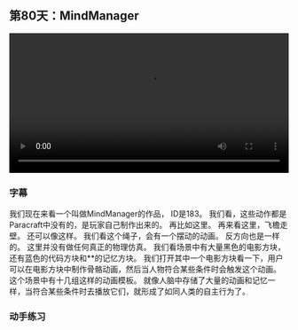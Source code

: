 ## 第80天：MindManager

<video width="100%" controls controlslist="nodownload nofullscreen noremoteplayback" disablePictureInPicture>
  <source src="https://api.keepwork.com/ts-storage/siteFiles/15813/raw#1599447857327session80.webm" type="video/webm">
  <source src="https://api.keepwork.com/ts-storage/siteFiles/15814/raw#1599447866412session80_small.mp4" type="video/mp4" />

  <p>你的浏览器不支持播放  </p>
</video>

### 字幕

我们现在来看一个叫做MindManager的作品，
ID是183。
我们看，这些动作都是Paracraft中没有的，是玩家自己制作出来的。
再比如这里。
再来看这里，飞檐走壁。
还可以像这样。
我们看这个绳子，会有一个摆动的动画。
反方向也是一样的。
这里并没有做任何真正的物理仿真。
我们看场景中有大量黑色的电影方块，还有蓝色的代码方块和**的记忆方块。
我们打开其中一个电影方块看一下，用户可以在电影方块中制作骨骼动画，然后当人物符合某些条件时会触发这个动画。
这个场景中有十几组这样的动画模板。
就像人脑中存储了大量的动画和记忆一样，当符合某些条件时去播放它们，就形成了如同人类的自主行为了。

### 动手练习